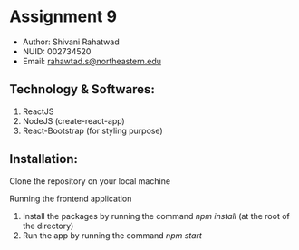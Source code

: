 
# Assignment 9

- Author: Shivani Rahatwad
- NUID: 002734520
- Email: rahawtad.s@northeastern.edu


## Technology & Softwares:

1. ReactJS
2. NodeJS (create-react-app)
3. React-Bootstrap (for styling purpose)

## Installation:
Clone the repository on your local machine

Running the frontend application
1. Install the packages by running the command *npm install* (at the root of the directory)
2. Run the app by running the command *npm start*
